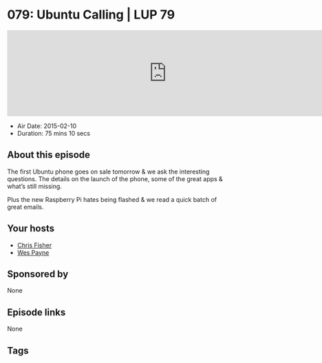 # 079: Ubuntu Calling | LUP 79

<iframe src="https://player.fireside.fm/v2/RUkczH-V+f0dZKjok?theme=dark" width="740" height="200" frameborder="0" scrolling="no"></iframe>

* Air Date: 2015-02-10
* Duration: 75 mins 10 secs

## About this episode

The first Ubuntu phone goes on sale tomorrow & we ask the interesting questions. The details on the launch of the phone, some of the great apps & what’s still missing.

Plus the new Raspberry Pi hates being flashed & we read a quick batch of great emails.

## Your hosts
* [Chris Fisher](https://linuxunplugged.com/hosts/chrislas)
* [Wes Payne](https://linuxunplugged.com/hosts/wes)

## Sponsored by

None



## Episode links

None



## Tags

